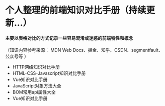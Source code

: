 #  个人整理的前端知识对比手册（持续更新...）

#### 主要以表格对比的方式记录一些容易混淆或迷惑的前端特性和概念

（知识内容参考来源： MDN Web Docs、掘金、知乎、CSDN、segmentfault、公众号等 ）

- HTTP网络知识对比手册
- HTML-CSS-Javascript知识对比手册
- Vue知识对比手册
- JavaScript对象方法大全
- BOM常用api属性大全
- Vue知识对比手册

